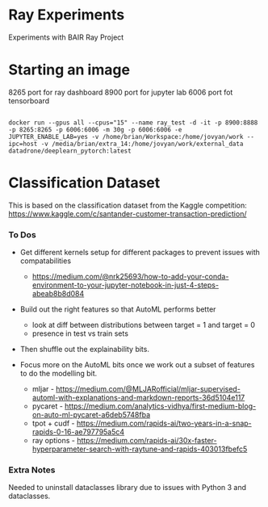 # Ray Experiments

Experiments with BAIR Ray Project

# Starting an image

8265 port for ray dashboard
8900 port for jupyter lab
6006 port fot tensorboard

```{bash}

docker run --gpus all --cpus="15" --name ray_test -d -it -p 8900:8888 -p 8265:8265 -p 6006:6006 -m 30g -p 6006:6006 -e JUPYTER_ENABLE_LAB=yes -v /home/brian/Workspace:/home/jovyan/work --ipc=host -v /media/brian/extra_14:/home/jovyan/work/external_data datadrone/deeplearn_pytorch:latest

```

# Classification Dataset

This is based on the classification dataset from the Kaggle competition: 
https://www.kaggle.com/c/santander-customer-transaction-prediction/


### To Dos

- Get different kernels setup for different packages to prevent issues with compatabilities
  - https://medium.com/@nrk25693/how-to-add-your-conda-environment-to-your-jupyter-notebook-in-just-4-steps-abeab8b8d084

- Build out the right features so that AutoML performs better
  - look at diff between distributions between target = 1 and target = 0
  - presence in test vs train sets

- Then shuffle out the explainability bits.

- Focus more on the AutoML bits once we work out a subset of features to do the modelling bit.
  - mljar - https://medium.com/@MLJARofficial/mljar-supervised-automl-with-explanations-and-markdown-reports-36d5104e117
  - pycaret - https://medium.com/analytics-vidhya/first-medium-blog-on-auto-ml-pycaret-a6deb5748fba
  - tpot + cudf - https://medium.com/rapids-ai/two-years-in-a-snap-rapids-0-16-ae797795a5c4
  - ray options - https://medium.com/rapids-ai/30x-faster-hyperparameter-search-with-raytune-and-rapids-403013fbefc5

### Extra Notes

Needed to uninstall dataclasses library due to issues with Python 3 and dataclasses.


